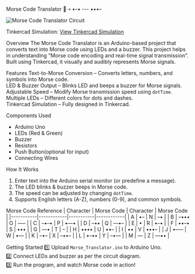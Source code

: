 Morse Code Translator 🔡➝ •–• --- •••–

![Morse Code Translator Circuit]([morse_code_diagram.jpeg](https://github.com/Sahana-srmist/Morse-Code-Translator/blob/main/morse%20code%20translator.jpeg.jpeg))

Tinkercad Simulation:
[View Tinkercad Simulation](https://www.tinkercad.com/things/eahwaikfnaR-sahanas-morse-code-translator?sharecode=8lL5QG_ywdjhZWpabwkUv6m1t5M4dviQgA7zXsrbd4w)

Overview
The Morse Code Translator is an Arduino-based project that converts text into Morse code using LEDs and a buzzer. This project helps in understanding "Morse code encoding and real-time signal transmission". Built using Tinkercad, it visually and audibly represents Morse signals.

Features
Text-to-Morse Conversion – Converts letters, numbers, and symbols into Morse code.  
LED & Buzzer Output – Blinks LED and beeps a buzzer for Morse signals.  
Adjustable Speed – Modify Morse transmission speed using `dotTime`.  
Multiple LEDs – Different colors for dots and dashes.  
Tinkercad Simulation – Fully designed in Tinkercad.  

Components Used
- Arduino Uno  
- LEDs (Red & Green)  
- Buzzer 
- Resistors  
- Push Button(optional for input)  
- Connecting Wires  

How It Works
1. Enter text into the Arduino serial monitor (or predefine a message).  
2. The LED blinks & buzzer beeps in Morse code.  
3. The speed can be adjusted by changing `dotTime`.  
4. Supports English letters (A-Z), numbers (0-9), and common symbols.  

Morse Code Reference
| Character | Morse Code | Character | Morse Code |
|-----------|------------|-----------|------------|
| A | •– | N | –• |
| B | –••• | O | ––– |
| C | –•–• | P | •––• |
| D | –•• | Q | ––•– |
| E | • | R | •–• |
| F | ••–• | S | ••• |
| G | ––• | T | – |
| H | •••• | U | ••– |
| I | •• | V | •••– |
| J | •––– | W | •–– |
| K | –•– | X | –••– |
| L | •–•• | Y | –•–– |
| M | –– | Z | ––•• |

Getting Started
1️⃣ Upload `Morse_Translator.ino` to Arduino Uno.  
2️⃣ Connect LEDs and buzzer as per the circuit diagram.  
3️⃣ Run the program, and watch Morse code in action!  
